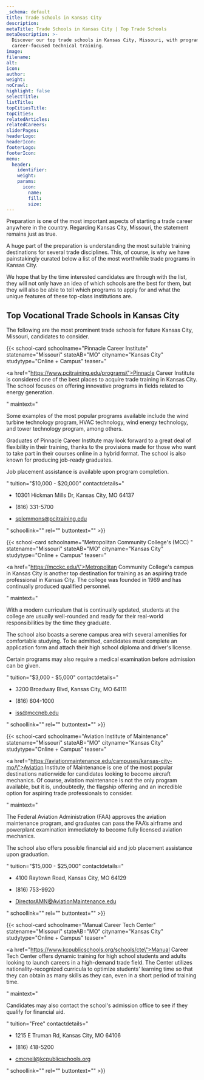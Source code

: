 ```yaml
---
_schema: default
title: Trade Schools in Kansas City
description:
metaTitle: Trade Schools in Kansas City | Top Trade Schools
metaDescription: >-
  Discover our top trade schools in Kansas City, Missouri, with programs for
  career-focused technical training.
image:
filename:
alt:
icon:
author:
weight:
noCrawl:
highlight: false
selectTitle:
listTitle:
topCitiesTitle:
topCities:
relatedArticles:
relatedCareers:
sliderPages:
headerLogo:
headerIcon:
footerLogo:
footerIcon:
menu:
  header:
    identifier:
    weight:
    params:
      icon:
        name:
        fill:
        size:
---
```

Preparation is one of the most important aspects of starting a trade career anywhere in the country. Regarding Kansas City, Missouri, the statement remains just as true.

A huge part of the preparation is understanding the most suitable training destinations for several trade disciplines. This, of course, is why we have painstakingly curated below a list of the most worthwhile trade programs in Kansas City.

We hope that by the time interested candidates are through with the list, they will not only have an idea of which schools are the best for them, but they will also be able to tell which programs to apply for and what the unique features of these top-class institutions are.

## **Top Vocational Trade Schools in Kansas City**

The following are the most prominent trade schools for future Kansas City, Missouri, candidates to consider.

{{< school-card schoolname="Pinnacle Career Institute" statename="Missouri" stateAB="MO" cityname="Kansas City" studytype="Online + Campus" teaser="<p><a href=\"https://www.pcitraining.edu/programs\">Pinnacle Career Institute</a> is considered one of the best places to acquire trade training in Kansas City. The school focuses on offering innovative programs in fields related to energy generation.</p>" maintext="<p>Some examples of the most popular programs available include the wind turbine technology program, HVAC technology, wind energy technology, and tower technology program, among others.</p><p>Graduates of Pinnacle Career Institute may look forward to a great deal of flexibility in their training, thanks to the provisions made for those who want to take part in their courses online in a hybrid format. The school is also known for producing job-ready graduates.</p><p>Job placement assistance is available upon program completion.</p>" tuition="$10,000 - $20,000" contactdetails="<ul><li><p>10301 Hickman Mills Dr, Kansas City, MO 64137</p></li><li><p>(816) 331-5700</p></li><li><p>splemmons@pcitraining.edu</p></li></ul>" schoollink="" rel="" buttontext="" >}}

{{< school-card schoolname="Metropolitan Community College's (MCC) " statename="Missouri" stateAB="MO" cityname="Kansas City" studytype="Online + Campus" teaser="<p><a href=\"https://mcckc.edu/\">Metropolitan Community College</a>'s campus in Kansas City is another top destination for training as an aspiring trade professional in Kansas City. The college was founded in 1969 and has continually produced qualified personnel.</p>" maintext="<p>With a modern curriculum that is continually updated, students at the college are usually well-rounded and ready for their real-world responsibilities by the time they graduate.</p><p>The school also boasts a serene campus area with several amenities for comfortable studying. To be admitted, candidates must complete an application form and attach their high school diploma and driver's license.</p><p>Certain programs may also require a medical examination before admission can be given.</p>" tuition="$3,000 - $5,000" contactdetails="<ul><li><p>3200 Broadway Blvd, Kansas City, MO 64111</p></li><li><p>(816) 604-1000</p></li><li><p>iss@mccneb.edu</p></li></ul>" schoollink="" rel="" buttontext="" >}}

{{< school-card schoolname="Aviation Institute of Maintenance" statename="Missouri" stateAB="MO" cityname="Kansas City" studytype="Online + Campus" teaser="<p><a href=\"https://aviationmaintenance.edu/campuses/kansas-city-mo/\">Aviation Institute of Maintenance</a> is one of the most popular destinations nationwide for candidates looking to become aircraft mechanics. Of course, aviation maintenance is not the only program available, but it is, undoubtedly, the flagship offering and an incredible option for aspiring trade professionals to consider.</p>" maintext="<p>The Federal Aviation Administration (FAA) approves the aviation maintenance program, and graduates can pass the FAA’s airframe and powerplant examination immediately to become fully licensed aviation mechanics.</p><p>The school also offers possible financial aid and job placement assistance upon graduation.</p>" tuition="$15,000 - $25,000" contactdetails="<ul><li><p>4100 Raytown Road, Kansas City, MO 64129</p></li><li><p>(816) 753-9920</p></li><li><p>DirectorAMN@AviationMaintenance.edu</p></li></ul>" schoollink="" rel="" buttontext="" >}}

{{< school-card schoolname="Manual Career Tech Center" statename="Missouri" stateAB="MO" cityname="Kansas City" studytype="Online + Campus" teaser="<p><a href=\"https://www.kcpublicschools.org/schools/cte\">Manual Career Tech Center</a> offers dynamic training for high school students and adults looking to launch careers in a high-demand trade field. The Center utilizes nationality-recognized curricula to optimize students' learning time so that they can obtain as many skills as they can, even in a short period of training time.</p>" maintext="<p>Candidates may also contact the school's admission office to see if they qualify for financial aid.</p>" tuition="Free" contactdetails="<ul><li><p>1215 E Truman Rd, Kansas City, MO 64106</p></li><li><p>(816) 418-5200</p></li><li><p>cmcneil@kcpublicschools.org</p></li></ul>" schoollink="" rel="" buttontext="" >}}